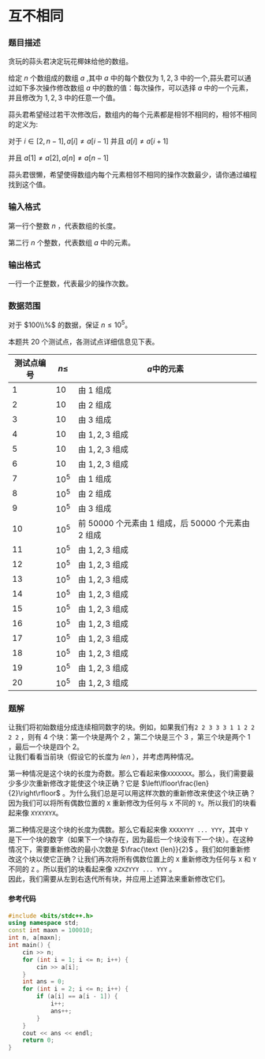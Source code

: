 # 互不相同

### 题目描述

贪玩的蒜头君决定玩花椰妹给他的数组。

给定 $n$ 个数组成的数组 $a$ ,其中 $a$ 中的每个数仅为 $1,2,3$ 中的一个,蒜头君可以通过如下多次操作修改数组 $a$ 中的数的值：每次操作，可以选择 $a$ 中的一个元素，并且修改为 $1,2,3$ 中的任意一个值。

蒜头君希望经过若干次修改后，数组内的每个元素都是相邻不相同的，相邻不相同的定义为:

对于 $i\in[2,n-1],a[i]\neq a[i-1]$ 并且 $a[i]\neq a[i+1]$

并且 $a[1]\neq a[2],a[n]\neq a[n-1]$

蒜头君很懒，希望使得数组内每个元素相邻不相同的操作次数最少，请你通过编程找到这个值。

### 输入格式

第一行个整数 $n$ ，代表数组的长度。

第二行 $n$ 个整数，代表数组 $a$ 中的元素。

### 输出格式

一行一个正整数，代表最少的操作次数。

### 数据范围

对于 $100\\%$ 的数据，保证 $n\le 10^5$。

本题共 $20$ 个测试点，各测试点详细信息见下表。

| 测试点编号 | $n\le$ | $a$中的元素 |
| --- | --- | --- |
| $1$ | $10$ | 由 $1$ 组成 |
| $2$ | $10$ | 由 $2$ 组成 |
| $3$ | $10$ | 由 $3$ 组成 |
| $4$ | $10$ | 由 $1,2,3$ 组成 |
| $5$ | $10$ | 由 $1,2,3$ 组成 |
| $6$ | $10$ | 由 $1,2,3$ 组成 |
| $7$ | $10^5$ | 由 $1$ 组成 |
| $8$ | $10^5$ | 由 $2$ 组成 |
| $9$ | $10^5$ | 由 $3$ 组成 |
| $10$ | $10^5$ | 前 $50000$ 个元素由 $1$ 组成，后 $50000$ 个元素由 $2$ 组成 |
| $11$ | $10^5$ | 由 $1,2,3$ 组成 |
| $12$ | $10^5$ | 由 $1,2,3$ 组成 |
| $13$ | $10^5$ | 由 $1,2,3$ 组成 |
| $14$ | $10^5$ | 由 $1,2,3$ 组成 |
| $15$ | $10^5$ | 由 $1,2,3$ 组成 |
| $16$ | $10^5$ | 由 $1,2,3$ 组成 |
| $17$ | $10^5$ | 由 $1,2,3$ 组成 |
| $18$ | $10^5$ | 由 $1,2,3$ 组成 |
| $19$ | $10^5$ | 由 $1,2,3$ 组成 |
| $20$ | $10^5$ | 由 $1,2,3$ 组成 |


<div style="page-break-after: always"></div>

### 题解
让我们将初始数组分成连续相同数字的块。例如，如果我们有`2 2 3 3 3 1 1 2 2 2 2` ，则有 $4$ 个块：第一个块是两个 $2$ ，第二个块是三个 $3$ ，第三个块是两个 $1$ ，最后一个块是四个 $2$。  
让我们看看当前块（假设它的长度为 $len$ ），并考虑两种情况。

第一种情况是这个块的长度为奇数。那么它看起来像`XXXXXXX`。那么，我们需要最少多少次重新修改才能使这个块正确？它是 $\left\lfloor\frac{len}{2}\right\rfloor$ 。为什么我们总是可以用这样次数的重新修改来使这个块正确？因为我们可以将所有偶数位置的 `X` 重新修改为任何与 `X` 不同的 `Y`。所以我们的块看起来像 `XYXYXYX`。

第二种情况是这个块的长度为偶数。那么它看起来像 `XXXXYYY ... YYY`，其中 `Y` 是下一个块的数字（如果下一个块存在，因为最后一个块没有下一个块）。在这种情况下，需要重新修改的最小次数是 $\frac{\text {len}}{2}$ 。我们如何重新修改这个块以使它正确？让我们再次将所有偶数位置上的 `X` 重新修改为任何与 `X` 和 `Y` 不同的 `Z` 。所以我们的块看起来像 `XZXZYYY ... YYY` 。  
因此，我们需要从左到右迭代所有块，并应用上述算法来重新修改它们。


#### 参考代码

```c++
#include <bits/stdc++.h>
using namespace std;
const int maxn = 100010;
int n, a[maxn];
int main() {
    cin >> n;
    for (int i = 1; i <= n; i++) {
        cin >> a[i];
    }
    int ans = 0;
    for (int i = 2; i <= n; i++) {
        if (a[i] == a[i - 1]) {
            i++;
            ans++;
        }
    }
    cout << ans << endl;
    return 0;
}
```

<div style="page-break-after: always"></div>

